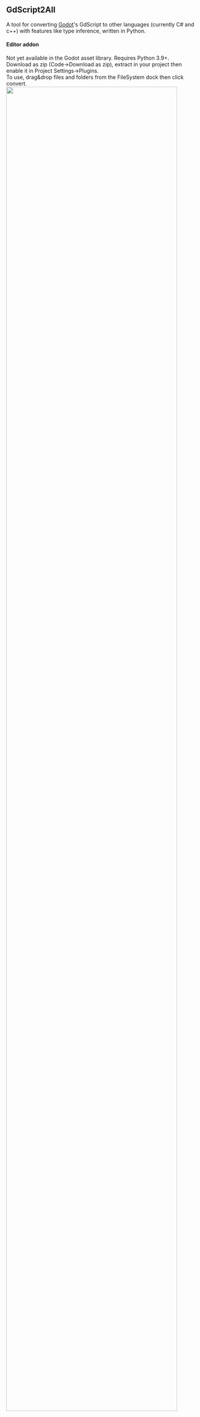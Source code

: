 ## GdScript2All
A tool for converting [Godot](https://github.com/godotengine/godot)'s GdScript to other languages (currently C# and c++) with features like type inference, written in Python.

#### Editor addon
Not yet available in the Godot asset library. Requires Python 3.9+.  
Download as zip (Code->Download as zip), extract in your project then enable it in Project Settings->Plugins.  
To use, drag&drop files and folders from the FileSystem dock then click convert.  
<img style='height: 95%; width: 95%;' src="Screenshot.png">


#### From the command line
call the main script using your favorite command line utility (add ```-t Cpp``` for c++) :
```bash
python addons/gd2all/converter/main.py <file_or_folder_path> -o <output_file_or_folder_path>
```

### Example
script input :
```GDScript
@tool
extends Node

# line comment

""" multiline
   comment
"""

class Nested1 extends test: pass

enum {UNIT_NEUTRAL, UNIT_ENEMY, UNIT_ALLY}
enum NamedEnum {THING_1, THING_2, ANOTHER_THING = -1}

@export
var export

@export_group('group')

@export_flags("Self:4", "Allies:8", "Foes:16")
var export_flags : int

# basic property definitions / expressions
static var i = 0
const str = 'the fox said "get off my lawn"'
var big_str : string = """
    this is a multiline string """
var array = [0,1,2]
var dict := {0:1, 1:2, 2:3}
var string_array : Array[string] = ['0','1']

func method(param = 5.):
    for k in string_array:
        print(k)
    return val * param

# type inference on members
var j = i
var k = string_array[0]

# determine type based on godot doc
var x = self.get_parent()
var aClass = ProjectSettings.get_global_class_list()[10]
const enum = RenderingServer.SHADER_SPATIAL
var function = angle_difference(.1,.2)

# Gdscript special syntax
var get_node = $node
var get_node2 = $"../node"
var get_unique_node = %unique_node
var preload_resource = preload("res://path")
var load_resource = load("res://path")

var sprite : Sprite2D :
    set (value):
        sprite = value
        sprite.position = Vector2(1,2)
        sprite.position += Vector2(1,2) # cpp will need help here
    get:
        return sprite

func enum_return(): return THING_2

# signals
signal jump
signal movement(dir:Vector3, speed:float)

func async_function():
    await jump
    await get_tree().process_frame
    
    get_tree().process_frame.emit(.7)
    
    var myLambda = func(): print("look ma i'm jumping")
    
    # lambdas are not perfectly translated
    jump.connect( myLambda )
    
    movement.emit(Vector3.UP, .1)

# _ready generation when @onready is used
@onready var k = 42


```
C# output :
```cs
using System;
using Godot;
using Godot.Collections;



// line comment

/* multiline
   comment
*/

[Tool]
[GlobalClass]
public partial class test : Godot.Node
{
    [Tool]
    public partial class Nested1 : Godot.test
    {

    }

    public enum Enum0 {UNIT_NEUTRAL, UNIT_ENEMY, UNIT_ALLY}
    public enum NamedEnum {THING_1, THING_2, ANOTHER_THING =  - 1}

    [Export]
    public Godot.Variant Export;

    [ExportGroup("group")]

    [Export(PropertyHint.Flags, "Self:4,Allies:8,Foes:16")]
    public int ExportFlags;

    // basic property definitions / expressions
    public static int I = 0;
    public const string str = "the fox said \"get off my lawn\"";
    public string BigStr = @"
    this is a multiline string ";
    public Array Array = new Array{0, 1, 2, };
    public Dictionary Dict = new Dictionary{{0, 1},{1, 2},{2, 3},};
    public Array<string> StringArray = new Array{"0", "1", };

    public double Method(double param = 5.0)
    {
        foreach(string k in StringArray)
        {
            GD.Print(K);
        }
        return val * param;
    }

    // type inference on members
    public int J = I;
    public string K = StringArray[0];

    // determine type based on godot doc
    public Godot.Node X = this.GetParent();
    public Dictionary AClass = Godot.ProjectSettings.GetGlobalClassList()[10];
    public const RenderingServer.ShaderMode enum = Godot.RenderingServer.ShaderMode.ShaderSpatial;
    public double Function = Mathf.AngleDifference(0.1, 0.2);

    // Gdscript special syntax
    public Godot.Node GetNode = GetNode("node");
    public Godot.Node GetNode2 = GetNode("../node");
    public Godot.Node GetUniqueNode = GetNode("%unique_node");
    public Godot.Resource PreloadResource = /* preload has no equivalent, add a 'ResourcePreloader' Node in your scene */("res://path");
    public Godot.Resource LoadResource = Load("res://path");

    public Godot.Sprite2D Sprite
    {
        set
        {
            _Sprite = value;
            _Sprite.Position = new Vector2(1, 2);
            _Sprite.Position += new Vector2(1, 2);// cpp will need help here
        }
        get
        {
            return _Sprite;
        }
    }
    private Godot.Sprite2D _Sprite;


    public NamedEnum EnumReturn()
    {return THING_2;
    }

    // signals
    [Signal]
    public delegate void JumpEventHandler();
    [Signal]
    public delegate void MovementEventHandler(Vector3 dir, double speed);

    public void AsyncFunction()
    {
        await ToSignal(this, "Jump");
        await ToSignal(GetTree(), "ProcessFrame");

        GetTree().EmitSignal("ProcessFrame", 0.7);

        var myLambda = () =>
        {    GD.Print("look ma i'm jumping");
        };

        // lambdas are not perfectly translated
        Jump += myLambda;

        EmitSignal("Movement", Vector3.Up, 0.1);
    }

    // _ready generation when @onready is used
    public int K;


    protected override void _Ready()
    {
        K = 42;
    }
}
```
c++ output (header) :
```c++

#ifndef TEST_H
#define TEST_H

#include <godot_cpp/godot.hpp>
#include <godot_cpp/variant/array.hpp>
#include <godot_cpp/variant/dictionary.hpp>
#include <godot_cpp/classes/node.hpp>
#include <godot_cpp/classes/resource.hpp>
#include <godot_cpp/classes/sprite2d.hpp>
#include <godot_cpp/classes/test.hpp>

using namespace godot;

// line comment

/* multiline
   comment
*/

class Nested1 : public test {
    GDCLASS(Nested1, test);
public:

};

class test : public Node {
    GDCLASS(test, Node);
public:
    enum  {UNIT_NEUTRAL, UNIT_ENEMY, UNIT_ALLY};
    enum NamedEnum {THING_1, THING_2, ANOTHER_THING =  - 1};

protected:
    Variant export;

    int export_flags;

// basic property definitions / expressions
    static int i;
    const String str = "the fox said \"get off my lawn\"";
    String big_str = "\
    this is a multiline string ";
    Array array =  /* no array initializer in c++ ! */ {0, 1, 2, };
    Dictionary dict =  /* no dictionary initializer in c++ ! */ {{0, 1},{1, 2},{2, 3},};
    Array string_array =  /* no array initializer in c++ ! */ {"0", "1", };

// type inference on members

public:
    double method(double param = 5.0);

protected:
    int j = i;
    String k = string_array[0];

// determine type based on godot doc
    Ref<Node> x = this->get_parent();
    Dictionary aClass = ProjectSettings::get_singleton()->get_global_class_list()[10];
    const RenderingServer::ShaderMode enum = RenderingServer::ShaderMode::SHADER_SPATIAL;
    double function = Math::angle_difference(0.1, 0.2);

// Gdscript special syntax
    Ref<Node> get_node = get_node("node");
    Ref<Node> get_node2 = get_node("../node");
    Ref<Node> get_unique_node = get_node("%unique_node");
    Ref<Resource> preload_resource = /* preload has no equivalent, add a 'ResourcePreloader' Node in your scene */("res://path");
    Ref<Resource> load_resource = load("res://path");

    Ref<Sprite2D> sprite;

public:
    void set_sprite(Ref<Sprite2D> value);

    Ref<Sprite2D> get_sprite();

// signals
    NamedEnum enum_return();
    /* signal jump() */
    /* signal movement(Vector3 dir, double speed) */

// _ready generation when @onready is used
    void async_function();

protected:
    int k;

public:
    void _ready() override;
    void set_export(Variant value);
    Variant get_export();
    void set_export_flags(int value);
    int get_export_flags();

    static void _bind_methods();
};

VARIANT_ENUM_CAST(test::NamedEnum)

#endif // TEST_H

```
c++ output (implementation) :
```c++

#include "test.hpp"

#include <godot_cpp/core/object.hpp>
#include <godot_cpp/core/class_db.hpp>
#include <godot_cpp/variant/utility_functions.hpp>

double test::method(double param)
{
    for(String k : string_array)
    {
        UtilityFunctions::print(k);
    }
    return val * param;
}

void test::set_sprite(Ref<Sprite2D> value)
{
    sprite = value;
    sprite->set_position(Vector2(1, 2));
    sprite->set_position( /* get_position() */ + Vector2(1, 2));// cpp will need help here
}

Ref<Sprite2D> test::get_sprite()
{
    return sprite;
}

NamedEnum test::enum_return()
{return THING_2;
}

void test::async_function()
{
    /* await this->jump; */ // no equivalent to await in c++ !
    /* await this->get_tree()->process_frame; */ // no equivalent to await in c++ !

    get_tree()->emit_signal("process_frame", 0.7);

    Callable myLambda = []() 
    {    UtilityFunctions::print("look ma i'm jumping");
    };

    // lambdas are not perfectly translated
    connect("jump", myLambda);

    emit_signal("movement", Vector3::UP, 0.1);
}

void test::_ready()
{
    k = 42;
}

void test::set_export(Variant value) {
    export = value;
}

Variant test::get_export() {
    return export;
}

void test::set_export_flags(int value) {
    export_flags = value;
}

int test::get_export_flags() {
    return export_flags;
}

void test::_bind_methods() {
    ClassDB::bind_method(D_METHOD("method", "param"), &test::method);
    ClassDB::bind_method(D_METHOD("enum_return"), &test::enum_return);
    ClassDB::bind_method(D_METHOD("async_function"), &test::async_function);
    ClassDB::bind_method(D_METHOD("set_sprite", "value"), &test::set_sprite);
    ClassDB::bind_method(D_METHOD("get_sprite"), &test::get_sprite);
    ClassDB::bind_method(D_METHOD("set_export", "value"), &test::set_export);
    ClassDB::bind_method(D_METHOD("get_export"), &test::get_export);
    ClassDB::bind_method(D_METHOD("set_export_flags", "value"), &test::set_export_flags);
    ClassDB::bind_method(D_METHOD("get_export_flags"), &test::get_export_flags);
    ClassDB::bind_integer_constant(get_class_static(), _gde_constant_get_enum_name(UNIT_NEUTRAL, "UNIT_NEUTRAL"), "UNIT_NEUTRAL", UNIT_NEUTRAL);
    ClassDB::bind_integer_constant(get_class_static(), _gde_constant_get_enum_name(UNIT_ENEMY, "UNIT_ENEMY"), "UNIT_ENEMY", UNIT_ENEMY);
    ClassDB::bind_integer_constant(get_class_static(), _gde_constant_get_enum_name(UNIT_ALLY, "UNIT_ALLY"), "UNIT_ALLY", UNIT_ALLY);
    ClassDB::bind_integer_constant(get_class_static(), _gde_constant_get_enum_name(THING_1, "THING_1"), "THING_1", THING_1);
    ClassDB::bind_integer_constant(get_class_static(), _gde_constant_get_enum_name(THING_2, "THING_2"), "THING_2", THING_2);
    ClassDB::bind_integer_constant(get_class_static(), _gde_constant_get_enum_name(ANOTHER_THING, "ANOTHER_THING"), "ANOTHER_THING", ANOTHER_THING);
    ClassDB::add_property(get_class_static(), PropertyInfo(Variant::OBJECT, "export"), "set_export", "get_export");
    ClassDB::add_property_group(get_class_static(), "group","");
    ClassDB::add_property(get_class_static(), PropertyInfo(Variant::INT, "export_flags", PROPERTY_HINT_FLAGS, "Self:4,Allies:8,Foes:16"), "set_export_flags", "get_export_flags");
    ClassDB::add_signal(get_class_static(), MethodInfo("jump"));
    ClassDB::add_signal(get_class_static(), MethodInfo("movement", PropertyInfo(Variant::VECTOR3, "dir"), PropertyInfo(Variant::FLOAT, "speed")));
}


```

### Adding new languages
If you want to transpile to an unsupported language, rename a copy of the [C# transpiler backend](src/CsharpTranspiler.py),
modify it as needed, then to use it you just have to pass its name with the ```-t``` flag (example below with c++ transpiler):
```bash
python main.py -t Cpp <file_or_folder_path>
```

### Limitations
- generated code might need corrections ! (indentation might need a second pass too)
- this tool parses and emits code ; if it encounters something unexpected it will drop the current line and try to resume at the next (panic mode)
- generated C++ does a best guess on what should be a pointer/reference
- in c++ accessing/modifying parent class properties does not use getters/setters (this is a conscious choice)
- read [TODO.md](TODO.md) for current/missing features
- pattern matching ex:  
```GDScript
match [34, 6]:
  [0, var y]:
     print(y)
  [var x, 6] when x > 10 :
     print(x)
```
will probably not be supported (too complicated to generate an equivalent)

### Updating the API definition
* clone the offical godot repo
* copy it's ```doc/classes``` folder and paste it into our ```classData``` folder
* install untangle (xml parsing library) if you don't have it (```pip install untangle```)
* run ```py src/godot_types.py``` to generate the pickle class db
* profit.

### Explaining the GPL-3.0 license
The code this tool generates from your GDScipt is yours.
However, any improvment made to this tool's source has to be contributed back.
I think that's fair.
  
<a href="https://www.buymeacoffee.com/Lcbx" target="_blank"><img src="https://www.buymeacoffee.com/assets/img/custom_images/orange_img.png" alt="Buy Me A Coffee" style="box-shadow: 0px 3px 2px 0px rgba(190, 190, 190, 0.5) !important;-webkit-box-shadow: 0px 3px 2px 0px rgba(190, 190, 190, 0.5) !important;" ></a>

